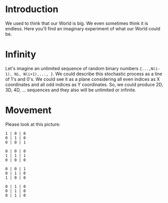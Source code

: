 # Introduction

We used to think that our World is big. We even sometimes think it is endless. Here you'll find an imaginary experiment of what our World could be.

# Infinity

Let's imagine an unlimited sequence of random binary numbers `{...,N(i-1), Ni, N(i+1),..., }`. We could describe this stochastic process as a line of 1's and 0's. We could see it as a plane considering all even indices as X coordinates and all odd indices as Y coordinates. So, we could produce 2D, 3D, 4D, ... sequences and they also will be unlimited or infinite.

# Movement

Please look at this picture:
```
1 | 0 | 0
0 | 1 | 0
0 | 0 | 1

0 | 0 | 0
1 | 1 | 1
0 | 0 | 0

0 | 0 | 1
0 | 1 | 0
1 | 0 | 0

0 | 1 | 0
0 | 1 | 0
0 | 1 | 0
```
